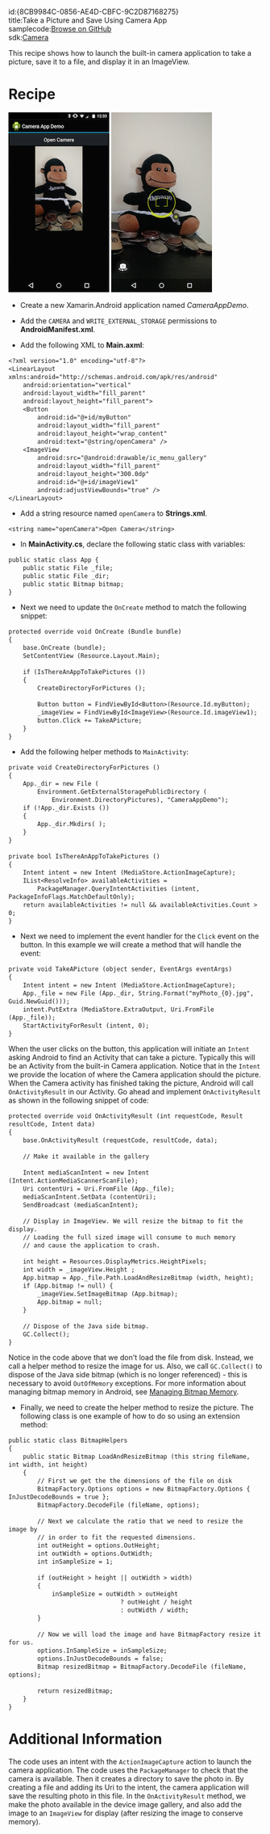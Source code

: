 id:{8CB9984C-0856-AE4D-CBFC-9C2D87168275}  
title:Take a Picture and Save Using Camera App  
samplecode:[Browse on GitHub](https://github.com/xamarin/recipes/tree/master/android/other_ux/camera_intent/take_a_picture_and_save_using_camera_app)  
sdk:[Camera](http://developer.android.com/reference/android/hardware/Camera.html)  

This recipe shows how to launch the built-in camera application to take
a picture, save it to a file, and display it in an ImageView.

<a name="Recipe" class="injected"></a>

# Recipe

[ ![](Images/CameraAppDemo1.png)](Images/CameraAppDemo1.png) [ ![](Images/CameraAppDemo2.png)](Images/CameraAppDemo2.png)

-   Create a new Xamarin.Android application named *CameraAppDemo*.

-   Add the `CAMERA` and `WRITE_EXTERNAL_STORAGE` permissions to **AndroidManifest.xml**.

-   Add the following XML to **Main.axml**:

```
<?xml version="1.0" encoding="utf-8"?>
<LinearLayout xmlns:android="http://schemas.android.com/apk/res/android"
    android:orientation="vertical"
    android:layout_width="fill_parent"
    android:layout_height="fill_parent">
    <Button
        android:id="@+id/myButton"
        android:layout_width="fill_parent"
        android:layout_height="wrap_content"
        android:text="@string/openCamera" />
    <ImageView
        android:src="@android:drawable/ic_menu_gallery"
        android:layout_width="fill_parent"
        android:layout_height="300.0dp"
        android:id="@+id/imageView1"
        android:adjustViewBounds="true" />
</LinearLayout>
```

-   Add a string resource named `openCamera` to **Strings.xml**.

```
<string name="openCamera">Open Camera</string>
```

-  In **MainActivity.cs**, declare the following static class with variables:


```
public static class App {
    public static File _file;
    public static File _dir;
    public static Bitmap bitmap;
}
```

-   Next we need to update the `OnCreate` method to match the following
    snippet:

```
protected override void OnCreate (Bundle bundle)
{
    base.OnCreate (bundle);
    SetContentView (Resource.Layout.Main);

    if (IsThereAnAppToTakePictures ())
    {
        CreateDirectoryForPictures ();

        Button button = FindViewById<Button>(Resource.Id.myButton);
        _imageView = FindViewById<ImageView>(Resource.Id.imageView1);
        button.Click += TakeAPicture;
    }
}

```

-   Add the following helper methods to `MainActivity`:

```
private void CreateDirectoryForPictures ()
{
    App._dir = new File (
        Environment.GetExternalStoragePublicDirectory (
            Environment.DirectoryPictures), "CameraAppDemo");
    if (!App._dir.Exists ())
    {
        App._dir.Mkdirs( );
    }
}

private bool IsThereAnAppToTakePictures ()
{
    Intent intent = new Intent (MediaStore.ActionImageCapture);
    IList<ResolveInfo> availableActivities =
        PackageManager.QueryIntentActivities (intent, PackageInfoFlags.MatchDefaultOnly);
    return availableActivities != null && availableActivities.Count > 0;
}

```

-   Next we need to implement the event handler for the `Click` event
    on the button. In this example we will create a method that will
    handle the event:

```
private void TakeAPicture (object sender, EventArgs eventArgs)
{
    Intent intent = new Intent (MediaStore.ActionImageCapture);
    App._file = new File (App._dir, String.Format("myPhoto_{0}.jpg", Guid.NewGuid()));
    intent.PutExtra (MediaStore.ExtraOutput, Uri.FromFile (App._file));
    StartActivityForResult (intent, 0);
}

```

When the user clicks on the button, this application will initiate an
`Intent` asking Android to find an Activity that can take a picture.
Typically this will be an Activity from the built-in Camera
application. Notice that in the `Intent` we provide the location of where
the Camera application should the picture. When the Camera activity
has finished taking the picture, Android will call `OnActivityResult`
in our Activity. Go ahead and implement `OnActivityResult` as shown in
the following snippet of code:


```
protected override void OnActivityResult (int requestCode, Result resultCode, Intent data)
{
    base.OnActivityResult (requestCode, resultCode, data);

    // Make it available in the gallery

    Intent mediaScanIntent = new Intent (Intent.ActionMediaScannerScanFile);
    Uri contentUri = Uri.FromFile (App._file);
    mediaScanIntent.SetData (contentUri);
    SendBroadcast (mediaScanIntent);

    // Display in ImageView. We will resize the bitmap to fit the display.
    // Loading the full sized image will consume to much memory
    // and cause the application to crash.

    int height = Resources.DisplayMetrics.HeightPixels;
    int width = _imageView.Height ;
    App.bitmap = App._file.Path.LoadAndResizeBitmap (width, height);
    if (App.bitmap != null) {
        _imageView.SetImageBitmap (App.bitmap);
        App.bitmap = null;
    }

    // Dispose of the Java side bitmap.
    GC.Collect();
}

```

Notice in the code above that we don't load the file from disk.
Instead, we call a helper method to resize the image for us. Also, we
call `GC.Collect()` to dispose of the Java side bitmap (which is no
longer referenced) - this is necessary to avoid `OutOfMemory` 
exceptions. For more information about managing bitmap memory in
Android, see
[Managing Bitmap Memory](https://developer.android.com/training/displaying-bitmaps/manage-memory.html).

-   Finally, we need to create the helper method to resize the picture.
    The following class is one example of how to do so using an
    extension method:

```
public static class BitmapHelpers
{
    public static Bitmap LoadAndResizeBitmap (this string fileName, int width, int height)
    {
        // First we get the the dimensions of the file on disk
        BitmapFactory.Options options = new BitmapFactory.Options { InJustDecodeBounds = true };
        BitmapFactory.DecodeFile (fileName, options);

        // Next we calculate the ratio that we need to resize the image by
        // in order to fit the requested dimensions.
        int outHeight = options.OutHeight;
        int outWidth = options.OutWidth;
        int inSampleSize = 1;

        if (outHeight > height || outWidth > width)
        {
            inSampleSize = outWidth > outHeight
                               ? outHeight / height
                               : outWidth / width;
        }

        // Now we will load the image and have BitmapFactory resize it for us.
        options.InSampleSize = inSampleSize;
        options.InJustDecodeBounds = false;
        Bitmap resizedBitmap = BitmapFactory.DecodeFile (fileName, options);

        return resizedBitmap;
    }
}
```

<a name="Additional_Information" class="injected"></a>

# Additional Information

The code uses an intent with the `ActionImageCapture` action to launch
the camera application. The code uses the `PackageManager` to check that
the camera is available. Then it creates a directory to save the photo
in. By creating a file and adding its Uri to the intent, the camera
application will save the resulting photo in this file. In the
`OnActivityResult` method, we make the photo available in the device
image gallery, and also add the image to an `ImageView` for display
(after resizing the image to conserve memory).
